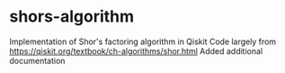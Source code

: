 # shors-algorithm
Implementation of Shor's factoring algorithm in Qiskit
Code largely from https://qiskit.org/textbook/ch-algorithms/shor.html
Added additional documentation
